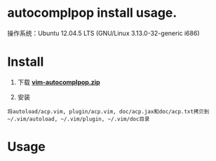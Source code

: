 <h1> autocomplpop install usage. </h1>
操作系统：Ubuntu 12.04.5 LTS (GNU/Linux 3.13.0-32-generic i686)  

# Install 
1. 下载 **[vim-autocomplpop.zip](https://www.vim.org/scripts/download_script.php?src_id=11894)** 

2. 安装
```
将autoload/acp.vim, plugin/acp.vim, doc/acp.jax和doc/acp.txt拷贝到~/.vim/autoload, ~/.vim/plugin, ~/.vim/doc目录
``` 

# Usage
